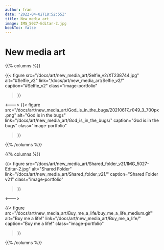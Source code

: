 ```yaml
---
author: fran
date: "2022-04-02T18:52:55Z"
title: New media art
image: IMG_5027-Editar-2.jpg
bookToc: false
---
```

# New media art

{{% columns %}}

{{< figure
  src="/docs/art/new_media_art/Selfie_v2/XT238744.jpg"
  alt="#Selfie_v2"
  link="/docs/art/new_media_art/Selfie_v2/"
  caption="#Selfie_v2"
  class="image-portfolio"
>}}

<--->
{{< figure
  src="/docs/art/new_media_art/God_is_in_the_bugs/20210617_r049_3_700px.png"
  alt="God is in the bugs"
  link="/docs/art/new_media_art/God_is_in_the_bugs/"
  caption="God is in the bugs"
  class="image-portfolio"
>}}


{{% /columns %}}

{{% columns %}}


{{< figure
  src="/docs/art/new_media_art/Shared_folder_v21/IMG_5027-Editar-2.jpg"
  alt="Shared Folder"
  link="/docs/art/new_media_art/Shared_folder_v21/"
  caption="Shared Folder v21"
  class="image-portfolio"
>}}


<--->

{{< figure
  src="/docs/art/new_media_art/Buy_me_a_life/buy_me_a_life_medium.gif"
  alt="Buy me a life!"
  link="/docs/art/new_media_art/Buy_me_a_life/"
  caption="Buy me a life!"
  class="image-portfolio"
>}}

{{% /columns %}}

